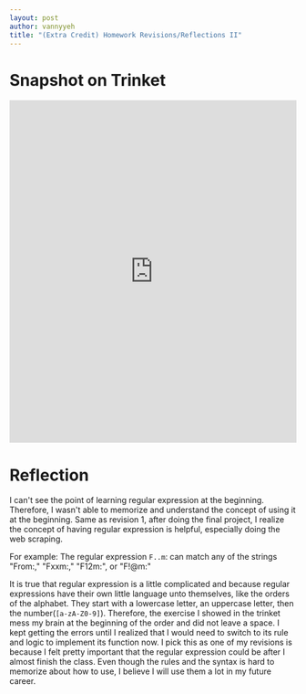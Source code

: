 ```yaml
---
layout: post
author: vannyyeh
title: "(Extra Credit) Homework Revisions/Reflections II"
---
```



# Snapshot on Trinket

<iframe src="https://trinket.io/embed/python3/0a8aaa7aac" width="100%" height="600" frameborder="0" marginwidth="0" marginheight="0" allowfullscreen></iframe>

# Reflection

I can't see the point of learning regular expression at the beginning. Therefore, I wasn't able to memorize and understand the concept of using it at the beginning. 
Same as revision 1, after doing the final project, I realize the concept of having regular expression is helpful, especially doing the web scraping. 

For example:
The regular expression `F..m`: can match any of the strings "From:," "Fxxm:," "F12m:", or "F!@m:"

It is true that regular expression is a little complicated and because regular expressions have their own little language unto themselves, like the orders of the alphabet. They start with a lowercase letter, an uppercase letter, then the number(`[a-zA-Z0-9]`). Therefore, the exercise I showed in the trinket mess my brain at the beginning of the order and did not leave a space. I kept getting the errors until I realized that I would need to switch to its rule and logic to implement its function now. I pick this as one of my revisions is because I felt pretty important that the regular expression could be after I almost finish the class. Even though the rules and the syntax is hard to memorize about how to use, I believe I will use them a lot in my future career. 

